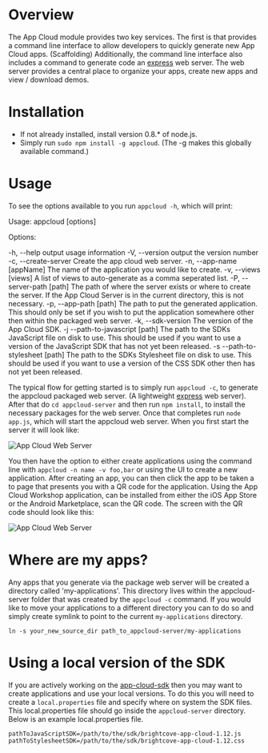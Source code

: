 Overview
======================

The App Cloud module provides two key services.  The first is that provides a command line interface to allow developers to quickly generate new App Cloud apps.  (Scaffolding)  Additionally, the command line interface also includes a command to generate code an [express](http://expressjs.com/) web server.  The web server provides a central place
to organize your apps, create new apps and view / download demos.

Installation
======================

* If not already installed, install version 0.8.* of node.js.
* Simply run `sudo npm install -g appcloud`.  (The -g makes this globally available command.)

Usage
======================

To see the options available to you run `appcloud -h`, which will print:

  Usage: appcloud [options]

   Options:

   -h, --help                      output usage information
   -V, --version                   output the version number
   -c, --create-server             Create the app cloud web server.
   -n, --app-name [appName]        The name of the application you would like to create.
   -v, --views [views]             A list of views to auto-generate as a comma seperated list.
   -P, --server-path [path]        The path of where the server exists or where to create the server.  If the App Cloud Server is in the current directory, this is not necessary.
   -p, --app-path [path]           The path to put the generated application.  This should only be set if you wish to put the application somewhere other then within the packaged web server.
   -k, --sdk-version               The version of the App Cloud SDK.
   -j --path-to-javascript [path]  The path to the SDKs JavaScript file on disk to use.  This should be used if you want to use a version of the JavaScript SDK that has not yet been released.
   -s --path-to-stylesheet [path]  The path to the SDKs Stylesheet file on disk to use.  This should be used if you want to use a version of the CSS SDK other then has not yet been released.
     
The typical flow for getting started is to simply run `appcloud -c`, to generate the appcloud packaged web server.  (A lightweight [express](http://expressjs.com/) web server).  After that do `cd appcloud-server` and then run `npm install`, to install the necessary packages for the web server.  Once that completes run `node app.js`, which will start the appcloud web server.  When you first start the server it will look like:

![App Cloud Web Server](http://f.cl.ly/items/180I1o3H210F2W1d1l1H/Screen%20Shot%202012-07-27%20at%2012.55.31%20PM.png)

You then have the option to either create applications using the command line with `appcloud -n name -v foo,bar` or using the UI to create a new application.  After creating an app, you can then click the app to be taken a to page that presents you with a QR code for the application.  Using the App Cloud Workshop application, can be installed from either the iOS App Store or the Android Marketplace, scan the QR code.  The screen with the QR code should look like this:

![App Cloud Web Server](http://f.cl.ly/items/1P1g3i3S0I2u2C173Q22/Screen%20Shot%202012-07-27%20at%201.03.09%20PM.png)


Where are my apps?
===================

Any apps that you generate via the package web server will be created a directory called 'my-applications'.  This directory lives within the appcloud-server folder that was created by the `appcloud -c` command.  If you would like to move your applications to a different directory you can to do so and simply create symlink to point to the current `my-applications` directory.

`ln -s your_new_source_dir path_to_appcloud-server/my-applications`

Using a local version of the SDK
===================

If you are actively working on the [app-cloud-sdk](https://github.com/jstreb/app-cloud-sdk) then you may want to create applications and use your local versions.  To do this you will need to create a `local.properties` file and specify where on system the SDK files.  This local.properties file should go inside the `appcloud-server` directory.  Below is an example local.properties file.

    pathToJavaScriptSDK=/path/to/the/sdk/brightcove-app-cloud-1.12.js
    pathToStylesheetSDK=/path/to/the/sdk/brightcove-app-cloud-1.12.css
